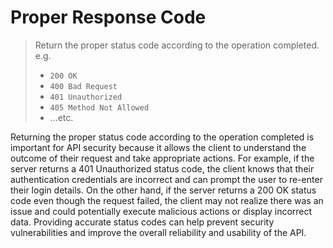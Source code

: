 # Proper Response Code

> Return the proper status code according to the operation completed. e.g.
> - `200 OK`
> - `400 Bad Request`
> - `401 Unauthorized`
> - `405 Method Not Allowed`
> - ...etc.

Returning the proper status code according to the operation completed is important for API security because it allows the client to understand the outcome of their request and take appropriate actions. For example, if the server returns a 401 Unauthorized status code, the client knows that their authentication credentials are incorrect and can prompt the user to re-enter their login details. On the other hand, if the server returns a 200 OK status code even though the request failed, the client may not realize there was an issue and could potentially execute malicious actions or display incorrect data. Providing accurate status codes can help prevent security vulnerabilities and improve the overall reliability and usability of the API.